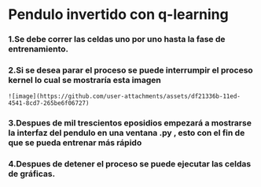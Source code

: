 # Pendulo invertido con q-learning
### 1.Se debe correr las celdas uno por uno hasta la fase de entrenamiento.
### 2.Si se desea parar el proceso se puede interrumpir el proceso kernel lo cual se mostraría esta imagen
    ![image](https://github.com/user-attachments/assets/df21336b-11ed-4541-8cd7-265be6f06727)
### 3.Despues de mil trescientos eposidios empezará a mostrarse la interfaz del pendulo en una ventana .py , esto con el fin de que se pueda entrenar más rápido
### 4.Despues de detener el proceso se puede ejecutar las celdas de gráficas.
